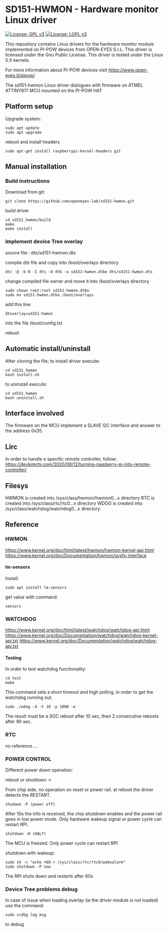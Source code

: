 # SD151-HWMON - Hardware monitor Linux driver

[![License: GPL v3](https://img.shields.io/badge/License-GPL%20v3-blue.svg)](http://www.gnu.org/licenses/gpl-3.0)
[![License: LGPL v3](https://img.shields.io/badge/License-LGPL%20v3-blue.svg)](http://www.gnu.org/licenses/lgpl-3.0)

This repository contains Linux drivers for the hardware monitor module implemented
on PI-POW devices from OPEN-EYES S.r.L.
This driver is licensed under the Gnu Public License.
This driver is tested under the Linux 5.X kernels.

For more information about PI-POW devices visit https://www.open-eyes.it/pipow/

The sd151-hwmon Linux driver dialogues with firmware on ATMEL ATTINY817 MCU mounted
on the PI-POW HAT

## Platform setup

Upgrade system:
```
sudo apt update
sudo apt upgrade
```

reboot and install headers

```
sudo apt-get install raspberrypi-kernel-headers git
```

## Manual installation

### Build instructions

Download from git:
```
git clone https://github.com/openeyes-lab/sd151-hwmon.git
```
build driver
```
cd sd151_hwmon/build
make
make install
```

### Implement device Tree overlay

source file : dts/sd151-hwmon.dts

compile dts file and copy into /boot/overlays directory
```
dtc -@ -b 0 -I dts -O dtb -o sd151-hwmon.dtbo dts/sd151-hwmon.dts
```
change compiled file owner and move it into /boot/overlays directory
```
sudo chown root:root sd151-hwmon.dtbo
sudo mv sd151-hwmon.dtbo /boot/overlays
```
add this line
```
dtoverlay=sd151-hwmon
```
into the file /boot/config.txt

reboot

## Automatic install/uninstall

After cloning the file;
to install driver execute:
```
cd sd151_hwmon
bash install.sh
```
to uninstall execute:
```
cd sd151_hwmon
bash uninstall.sh
```

## Interface involved

The firmware on the MCU implement a SLAVE I2C interface and answer to the
address 0x35.

## Lirc

In order to handle a specific remote controller, follow:
https://devkimchi.com/2020/08/12/turning-raspberry-pi-into-remote-controller/

## Filesys

HWMON is created into /sys/class/hwmon/hwmon0...x directory
RTC is created into /sys/class/rtc/rtc0...x directory
WDOG is created into /sys/class/watchdog/watchdog0...x directory

## Reference

### HWMON
https://www.kernel.org/doc/html/latest/hwmon/hwmon-kernel-api.html
https://www.kernel.org/doc/Documentation/hwmon/sysfs-interface

#### lm-sensors

Install:
```
sudo apt install lm-sensors
```

get value with command:
```
sensors
```

### WATCHDOG

https://www.kernel.org/doc/html/latest/watchdog/watchdog-api.html
https://www.kernel.org/doc/Documentation/watchdog/watchdog-kernel-api.txt
https://www.kernel.org/doc/Documentation/watchdog/watchdog-api.txt

#### Testing
In order to test watchdog functionality:
```
cd test
make
```
This command sets a short timeout and high polling, in order to get the watchdog
running out.
```
sudo ./wdog -d -t 10 -p 1000 -e
```
The result must be a SOC reboot after 10 sec, then 2 consecutive reboots after
90 sec.

### RTC

no reference....

### POWER CONTROL

Different power down operation:

reboot or shutdown -r

From chip side, no operation on reset or power rail. at reboot the driver
detects the RESTART.
```
shudown -P (power off)
```
After 10s the info is received, the chip shutdown enables and the power rail goes
in low power mode.
Only hardware wakeup signal or power cycle can restart RPI.
```
shutdown -H (HALT)
```
The MCU is freezed.
Only power cycle can restart RPI

shutdown with wakeup:
```
sudo sh -c "echo +60 > /sys/class/rtc/rtc0/wakealarm"
sudo shutdown -P now
```
The RPI shuts down and restarts after 60s

### Device Tree problems debug

In case of issue when loading overlay (ie the driver module is not loaded) use the command:

```
sudo vcdbg log msg
```

to debug 

